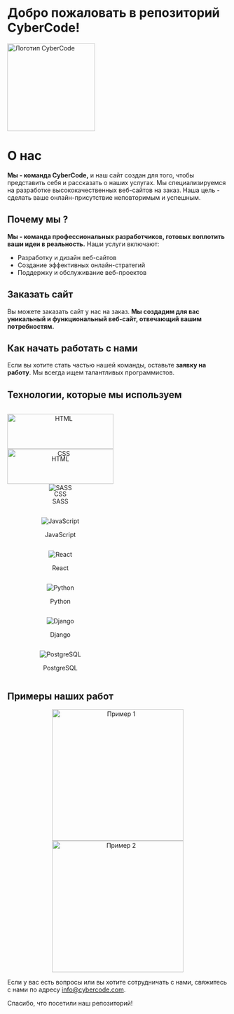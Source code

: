 # Добро пожаловать в репозиторий CyberCode!

<div>
  <img src="https://mikond.com/media/logos/2023/07/17/mikond.jpg" alt="Логотип CyberCode" width="200">
</div>

<h1>О нас</h1>

**Мы - команда CyberCode,** и наш сайт создан для того, чтобы представить себя и рассказать о наших услугах. Мы специализируемся на разработке высококачественных веб-сайтов на заказ. Наша цель - сделать ваше онлайн-присутствие неповторимым и успешным.

## Почему мы ?

**Мы - команда профессиональных разработчиков, готовых воплотить ваши идеи в реальность.** Наши услуги включают:

- Разработку и дизайн веб-сайтов
- Создание эффективных онлайн-стратегий
- Поддержку и обслуживание веб-проектов

## Заказать сайт

Вы можете заказать сайт у нас на заказ. **Мы создадим для вас уникальный и функциональный веб-сайт, отвечающий вашим потребностям.**

## Как начать работать с нами

Если вы хотите стать частью нашей команды, оставьте **заявку на работу**. Мы всегда ищем талантливых программистов.

## Технологии, которые мы используем

<div align="center" style="display: flex; flex-wrap: wrap; justify-content: space-between;">
  <div style="width: 48%; margin-right: 16px;">
    <p align="center"><img src="https://www.rosloto.net/public/userfiles/blog/2018-09/html5-games.jpg" alt="HTML" width="100%" height="auto"></p>
    <p align="center">HTML</p>
  </div>
  <div style="width: 48%; margin-right: 16px;">
    <p align="center"><img src="https://mind-flows.com/wp-content/uploads/2021/07/css.gif" alt="CSS" width="100%" height="auto"></p>
    <p align="center">CSS</p>
  </div>
  <div style="width: 48%; margin-right: 16px;">
    <p><img src="https://videosdeti.com.br/wp-content/uploads/2019/01/sass-cover.png" alt="SASS"></p>
    <p>SASS</p>
  </div>
  <div style="width: 48%; margin-right: 16px;">
    <p><img src="https://it-black.ru/wp-content/uploads/2017/08/javscript.png" alt="JavaScript"></p>
    <p>JavaScript</p>
  </div>
  <div style="width: 48%; margin-right: 16px;">
    <p><img src="https://treningi4you.com/upload/iblock/d87/js_react_shkola_programmirovaniya_khekslet.jpg" alt="React"></p>
    <p>React</p>
  </div>
  <div style="width: 48%; margin-right: 16px;">
    <p><img src="https://sun9-17.userapi.com/impg/H0Qn36Wnbe-DTQS476PQEA9dIZZMQ-uBcDal8w/5IkuysphJ4c.jpg?size=1890x800&quality=96&sign=b7fdd620c942cda80d3ed97de30c1fad&c_uniq_tag=DYIt0ssf_OkKeFiVL_T7iFsPBAVu3sqCFO3zP8IsJlI&type=album" alt="Python"></p>
    <p>Python</p>
  </div>
  <div style="width: 48%; margin-right: 16px;">
    <p><img src="https://hostgeek.ru/uploads/posts/2020-07/1593623379_deploj-django.jpg" alt="Django"></p>
    <p>Django</p>
  </div>
  <div style="width: 48%; margin-right: 16px;">
    <p><img src="https://www.linode.com/wp-content/uploads/2020/09/postgres-featured-image.png" alt="PostgreSQL"></p>
    <p>PostgreSQL</p>
  </div>
</div>

## Примеры наших работ

<div align="center">
  <img src="https://example.com/path/to/example1.png" alt="Пример 1" width="300">
  <img src="https://example.com/path/to/example2.png" alt="Пример 2" width="300">
</div>

Если у вас есть вопросы или вы хотите сотрудничать с нами, свяжитесь с нами по адресу [info@cybercode.com](mailto:info@cybercode.com).

Спасибо, что посетили наш репозиторий!


